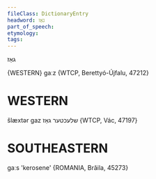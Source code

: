 ```yaml
---
fileClass: DictionaryEntry
headword: גאַז
part_of_speech: 
etymology: 
tags: 
---
```

גאַז

{WESTERN}
gaːz {WTCP, Berettyó-Újfalu, 47212}

WESTERN
========

šlæxtər gaz שלעכטער גאַז {WTCP, Vác, 47197}

SOUTHEASTERN
==============

gaːs 'kerosene' {ROMANIA, Brăila, 45273}
